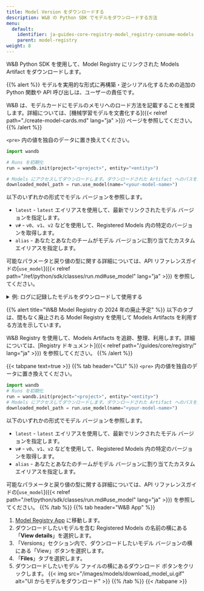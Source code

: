 ```yaml
---
title: Model Version をダウンロードする
description: W&B の Python SDK でモデルをダウンロードする方法
menu:
  default:
    identifier: ja-guides-core-registry-model_registry-consume-models
    parent: model-registry
weight: 8
---
```


W&B Python SDK を使用して、Model Registry にリンクされた Models Artifact をダウンロードします。

{{% alert %}}
モデルを実用的な形式に再構築・逆シリアル化するための追加の Python 関数や API 呼び出しは、ユーザーの責任です。

W&B は、モデルカードにモデルのメモリへのロード方法を記載することを推奨します。詳細については、[機械学習モデルを文書化する]({{< relref path="./create-model-cards.md" lang="ja" >}}) ページを参照してください。
{{% /alert %}}

`<pre>` 内の値を独自のデータに置き換えてください。

```python
import wandb

# Runs を初期化
run = wandb.init(project="<project>", entity="<entity>")

# Models にアクセスしてダウンロードします。ダウンロードされた Artifact へのパスを返します
downloaded_model_path = run.use_model(name="<your-model-name>")
```

以下のいずれかの形式でモデル バージョンを参照します。

*   `latest` - `latest` エイリアスを使用して、最新でリンクされたモデル バージョンを指定します。
*   `v#` - `v0`、`v1`、`v2` などを使用して、Registered Models 内の特定のバージョンを取得します。
*   `alias` - あなたとあなたのチームがモデル バージョンに割り当てたカスタム エイリアスを指定します。

可能なパラメータと戻り値の型に関する詳細については、API リファレンスガイドの[`use_model`]({{< relref path="/ref/python/sdk/classes/run.md#use_model" lang="ja" >}}) を参照してください。

<details>
<summary>例: ログに記録したモデルをダウンロードして使用する</summary>

例えば、次のコード スニペットでは `use_model` API を呼び出し、取得したい Models Artifact の名前とバージョン/エイリアスを指定しています。API から返されたパスは `downloaded_model_path` 変数に格納されます。

```python
import wandb

entity = "luka"
project = "NLP_Experiments"
alias = "latest"  # モデル バージョンのニックネームまたは識別子
model_artifact_name = "fine-tuned-model"

# Runs を初期化
run = wandb.init()
# Models にアクセスしてダウンロードします。ダウンロードされた Artifact へのパスを返します

downloaded_model_path = run.use_model(name=f"{entity/project/model_artifact_name}:{alias}")
```
</details>

{{% alert title="W&B Model Registry の 2024 年の廃止予定" %}}
以下のタブは、間もなく廃止される Model Registry を使用して Models Artifacts を利用する方法を示しています。

W&B Registry を使用して、Models Artifacts を追跡、整理、利用します。詳細については、[Registry ドキュメント]({{< relref path="/guides/core/registry/" lang="ja" >}}) を参照してください。
{{% /alert %}}

{{< tabpane text=true >}}
  {{% tab header="CLI" %}}
`<pre>` 内の値を独自のデータに置き換えてください。
```python
import wandb
# Runs を初期化
run = wandb.init(project="<project>", entity="<entity>")
# Models にアクセスしてダウンロードします。ダウンロードされた Artifact へのパスを返します
downloaded_model_path = run.use_model(name="<your-model-name>")
```
以下のいずれかの形式でモデル バージョンを参照します。

*   `latest` - `latest` エイリアスを使用して、最新でリンクされたモデル バージョンを指定します。
*   `v#` - `v0`、`v1`、`v2` などを使用して、Registered Models 内の特定のバージョンを取得します。
*   `alias` - あなたとあなたのチームがモデル バージョンに割り当てたカスタム エイリアスを指定します。

可能なパラメータと戻り値の型に関する詳細については、API リファレンスガイドの[`use_model`]({{< relref path="/ref/python/sdk/classes/run.md#use_model" lang="ja" >}}) を参照してください。
  {{% /tab %}}
  {{% tab header="W&B App" %}}
1.  [Model Registry App](https://wandb.ai/registry/model) に移動します。
2.  ダウンロードしたいモデルを含む Registered Models の名前の横にある「**View details**」を選択します。
3.  「Versions」セクション内で、ダウンロードしたいモデル バージョンの横にある「View」ボタンを選択します。
4.  「**Files**」タブを選択します。
5.  ダウンロードしたいモデル ファイルの横にあるダウンロード ボタンをクリックします。
{{< img src="/images/models/download_model_ui.gif" alt="UI からモデルをダウンロード" >}}
  {{% /tab %}}
{{< /tabpane >}}